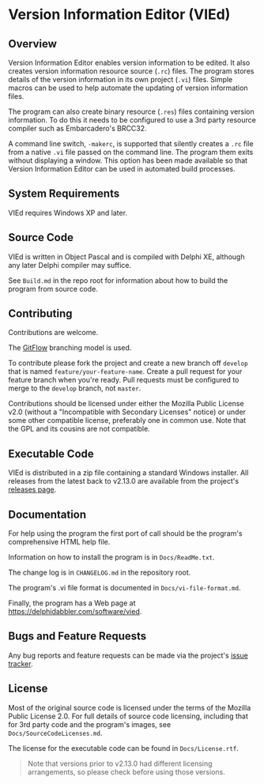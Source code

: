 # Version Information Editor (VIEd)

## Overview

Version Information Editor enables version information to be edited. It also creates version information resource source (`.rc`) files. The program stores details of the version information in its own project (`.vi`) files. Simple macros can be used to help automate the updating of version information files.

The program can also create binary resource (`.res`) files containing version information. To do this it needs to be configured to use a 3rd party resource compiler such as Embarcadero's BRCC32.

A command line switch, `-makerc`, is supported that silently creates a `.rc` file from a native `.vi` file passed on the command line. The program them exits without displaying a window. This option has been made available so that Version Information Editor can be used in automated build processes.

## System Requirements

VIEd requires Windows XP and later.

## Source Code

VIEd is written in Object Pascal and is compiled with Delphi XE, although any later Delphi compiler may suffice.

See `Build.md` in the repo root for information about how to build the program from source code.

## Contributing

Contributions are welcome.

The [GitFlow](http://nvie.com/posts/a-successful-git-branching-model/) branching model is used.

To contribute please fork the project and create a new branch off `develop` that is named `feature/your-feature-name`. Create a pull request for your feature branch when you're ready. Pull requests must be configured to merge to the `develop` branch, not `master`.

Contributions should be licensed under either the Mozilla Public License v2.0 (without a "Incompatible with Secondary Licenses" notice) or under some other compatible license, preferably one in common use. Note that the GPL and its cousins are not compatible.

## Executable Code

VIEd is distributed in a zip file containing a standard Windows installer. All releases from the latest back to v2.13.0 are available from the project's [releases page](https://github.com/delphidabbler/vied/releases).

## Documentation

For help using the program the first port of call should be the program's comprehensive HTML help file.

Information on how to install the program is in `Docs/ReadMe.txt`.

The change log is in `CHANGELOG.md` in the repository root.

The program's .vi file format is documented in `Docs/vi-file-format.md`.

Finally, the program has a Web page at <https://delphidabbler.com/software/vied>.

## Bugs and Feature Requests

Any bug reports and feature requests can be made via the project's [issue tracker](https://github.com/delphidabbler/vied/issues).

## License

Most of the original source code is licensed under the terms of the Mozilla Public License 2.0. For full details of source code licensing, including that for 3rd party code and the program's images, see `Docs/SourceCodeLicenses.md`.

The license for the executable code can be found in `Docs/License.rtf`.

> Note that versions prior to v2.13.0 had different licensing arrangements, so please check before using those versions.
